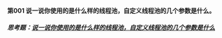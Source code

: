 #### 第001 说一说你使用的是什么样的线程池，自定义线程池的几个参数是什么。
##### 思考题：[说一说你使用的是什么样的线程池，自定义线程池的几个参数是什么](https://github.com/ttyaoyao2/interview/blob/master/threadInterviewQuestion/ThreadPool.md)
